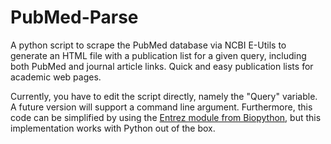 # PubMed-Parse
A python script to scrape the PubMed database via NCBI E-Utils to generate an HTML file with a publication list for a given query, including both PubMed and journal article links. Quick and easy publication lists for academic web pages.

Currently, you have to edit the script directly, namely the "Query" variable. A future version will support a command line argument. Furthermore, this code can be simplified by using the [Entrez module from Biopython](http://biopython.org/DIST/docs/api/Bio.Entrez-module.html), but this implementation works with Python out of the box.
